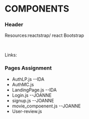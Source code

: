 <h1> COMPONENTS </h1>

<h3>Header</h3>
<p> Resources:reactstrap/ react Bootstrap</p>
<br>
<p>Links: </p>

<h3>Pages Assignment </h3>
    <ul>
        <li>AuthLP.js --IDA</li>
        <li>AuthMC.js</li>
        <li>LandingPage.js --IDA</li>
        <li>Login.js --JOANNE</li>
        <li>signup.js --JOANNE</li>
        <li>movie_compoenent.js --JOANNE</li>
        <li>User-review.js</li>
    </ul>